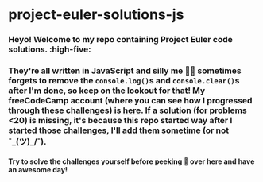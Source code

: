 # project-euler-solutions-js
### Heyo! Welcome to my repo containing Project Euler code solutions. :high-five:
### They're all written in JavaScript and silly me 🤦‍♂️ sometimes forgets to remove the `console.log()`s and `console.clear()`s after I'm done, so keep on the lookout for that! My freeCodeCamp account (where you can see how I progressed through these challenges) is [here](https://www.freecodecamp.org/hiparthparth). If a solution (for problems <20) is missing, it's because this repo started way after I started those challenges, I'll add them sometime (or not ¯\_(ツ)_/¯).

#### Try to solve the challenges yourself before peeking 👀 over here and have an awesome day!
